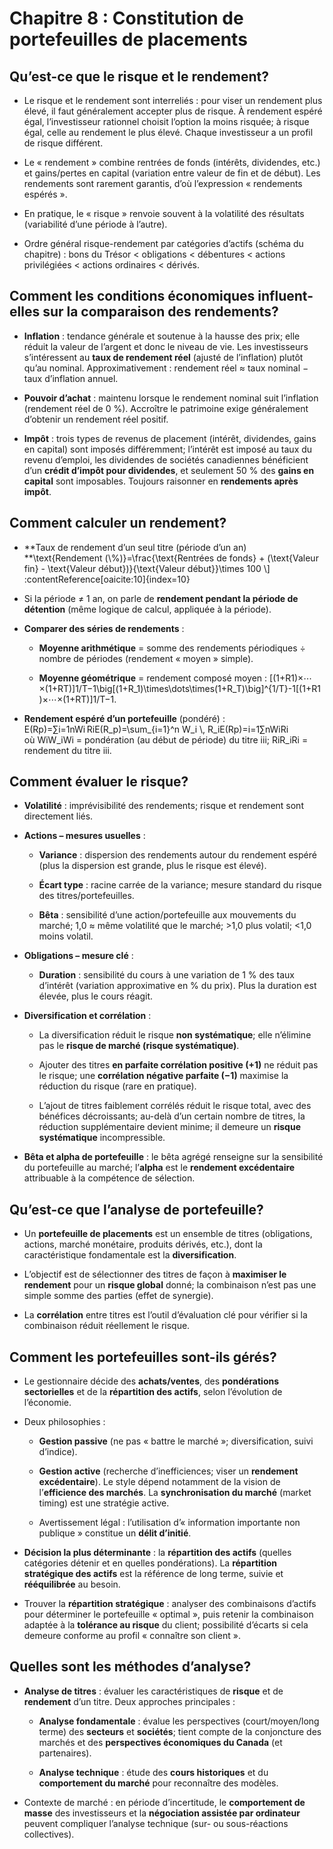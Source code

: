 # Chapitre 8 : Constitution de portefeuilles de placements

## Qu’est-ce que le risque et le rendement?

- Le risque et le rendement sont interreliés : pour viser un rendement plus élevé, il faut généralement accepter plus de risque. À rendement espéré égal, l’investisseur rationnel choisit l’option la moins risquée; à risque égal, celle au rendement le plus élevé. Chaque investisseur a un profil de risque différent.  

- Le « rendement » combine rentrées de fonds (intérêts, dividendes, etc.) et gains/pertes en capital (variation entre valeur de fin et de début). Les rendements sont rarement garantis, d’où l’expression « rendements espérés ».  

- En pratique, le « risque » renvoie souvent à la volatilité des résultats (variabilité d’une période à l’autre).  

- Ordre général risque-rendement par catégories d’actifs (schéma du chapitre) : bons du Trésor < obligations < débentures < actions privilégiées < actions ordinaires < dérivés.  

## Comment les conditions économiques influent-elles sur la comparaison des rendements?

- **Inflation** : tendance générale et soutenue à la hausse des prix; elle réduit la valeur de l’argent et donc le niveau de vie. Les investisseurs s’intéressent au **taux de rendement réel** (ajusté de l’inflation) plutôt qu’au nominal. Approximativement : rendement réel ≈ taux nominal − taux d’inflation annuel.  

- **Pouvoir d’achat** : maintenu lorsque le rendement nominal suit l’inflation (rendement réel de 0 %). Accroître le patrimoine exige généralement d’obtenir un rendement réel positif.  

- **Impôt** : trois types de revenus de placement (intérêt, dividendes, gains en capital) sont imposés différemment; l’intérêt est imposé au taux du revenu d’emploi, les dividendes de sociétés canadiennes bénéficient d’un **crédit d’impôt pour dividendes**, et seulement 50 % des **gains en capital** sont imposables. Toujours raisonner en **rendements après impôt**.  

## Comment calculer un rendement?

- **Taux de rendement d’un seul titre (période d’un an)  
    **\\text{Rendement (\\%)}=\\frac{\\text{Rentrées de fonds} + (\\text{Valeur fin} - \\text{Valeur début})}{\\text{Valeur début}}\\times 100 \\\] :contentReference\[oaicite:10\]{index=10}
- Si la période ≠ 1 an, on parle de **rendement pendant la période de détention** (même logique de calcul, appliquée à la période).  

- **Comparer des séries de rendements** :  
  - **Moyenne arithmétique** = somme des rendements périodiques ÷ nombre de périodes (rendement « moyen » simple).  

  - **Moyenne géométrique** = rendement composé moyen : \[(1+R1)×⋯×(1+RT)\]1/T−1\\big\[(1+R_1)\\times\\dots\\times(1+R_T)\\big\]^{1/T}-1\[(1+R1​)×⋯×(1+RT​)\]1/T−1.  

- **Rendement espéré d’un portefeuille** (pondéré) :  
    E(Rp)=∑i=1nWi RiE(R_p)=\\sum_{i=1}^n W_i \\, R_iE(Rp​)=i=1∑n​Wi​Ri​  
    où WiW_iWi​ = pondération (au début de période) du titre iii; RiR_iRi​ = rendement du titre iii.  

## Comment évaluer le risque?

- **Volatilité** : imprévisibilité des rendements; risque et rendement sont directement liés.  

- **Actions – mesures usuelles** :  
  - **Variance** : dispersion des rendements autour du rendement espéré (plus la dispersion est grande, plus le risque est élevé).  

  - **Écart type** : racine carrée de la variance; mesure standard du risque des titres/portefeuilles.  

  - **Bêta** : sensibilité d’une action/portefeuille aux mouvements du marché; 1,0 ≈ même volatilité que le marché; >1,0 plus volatil; <1,0 moins volatil.  

- **Obligations – mesure clé** :  
  - **Duration** : sensibilité du cours à une variation de 1 % des taux d’intérêt (variation approximative en % du prix). Plus la duration est élevée, plus le cours réagit.  

- **Diversification et corrélation** :  
  - La diversification réduit le risque **non systématique**; elle n’élimine pas le **risque de marché (risque systématique)**.  

  - Ajouter des titres **en parfaite corrélation positive (+1)** ne réduit pas le risque; une **corrélation négative parfaite (−1)** maximise la réduction du risque (rare en pratique).  

  - L’ajout de titres faiblement corrélés réduit le risque total, avec des bénéfices décroissants; au-delà d’un certain nombre de titres, la réduction supplémentaire devient minime; il demeure un **risque systématique** incompressible.  

- **Bêta et alpha de portefeuille** : le bêta agrégé renseigne sur la sensibilité du portefeuille au marché; l’**alpha** est le **rendement excédentaire** attribuable à la compétence de sélection.  

## Qu’est-ce que l’analyse de portefeuille?

- Un **portefeuille de placements** est un ensemble de titres (obligations, actions, marché monétaire, produits dérivés, etc.), dont la caractéristique fondamentale est la **diversification**.  

- L’objectif est de sélectionner des titres de façon à **maximiser le rendement** pour un **risque global** donné; la combinaison n’est pas une simple somme des parties (effet de synergie).  

- La **corrélation** entre titres est l’outil d’évaluation clé pour vérifier si la combinaison réduit réellement le risque.  

## Comment les portefeuilles sont-ils gérés?

- Le gestionnaire décide des **achats/ventes**, des **pondérations sectorielles** et de la **répartition des actifs**, selon l’évolution de l’économie.  

- Deux philosophies :  
  - **Gestion passive** (ne pas « battre le marché »; diversification, suivi d’indice).  

  - **Gestion active** (recherche d’inefficiences; viser un **rendement excédentaire**). Le style dépend notamment de la vision de l’**efficience des marchés**. La **synchronisation du marché** (market timing) est une stratégie active.  

  - Avertissement légal : l’utilisation d’« information importante non publique » constitue un **délit d’initié**.  

- **Décision la plus déterminante** : la **répartition des actifs** (quelles catégories détenir et en quelles pondérations). La **répartition stratégique des actifs** est la référence de long terme, suivie et **rééquilibrée** au besoin.  

- Trouver la **répartition stratégique** : analyser des combinaisons d’actifs pour déterminer le portefeuille « optimal », puis retenir la combinaison adaptée à la **tolérance au risque** du client; possibilité d’écarts si cela demeure conforme au profil « connaître son client ».  

## Quelles sont les méthodes d’analyse?

- **Analyse de titres** : évaluer les caractéristiques de **risque** et de **rendement** d’un titre. Deux approches principales :  
  - **Analyse fondamentale** : évalue les perspectives (court/moyen/long terme) des **secteurs** et **sociétés**; tient compte de la conjoncture des marchés et des **perspectives économiques du Canada** (et partenaires).  

  - **Analyse technique** : étude des **cours historiques** et du **comportement du marché** pour reconnaître des modèles.  

- Contexte de marché : en période d’incertitude, le **comportement de masse** des investisseurs et la **négociation assistée par ordinateur** peuvent compliquer l’analyse technique (sur- ou sous-réactions collectives).